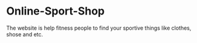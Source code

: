 # Online-Sport-Shop
The website is help fitness people to find your sportive things like clothes, shose and etc.
